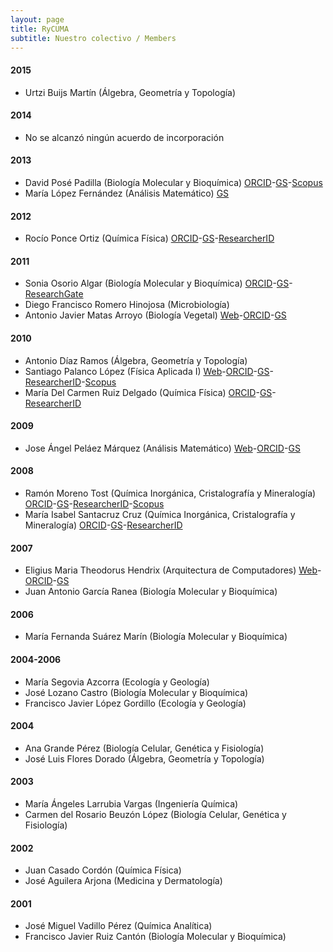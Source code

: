 ```yaml
---
layout: page
title: RyCUMA
subtitle: Nuestro colectivo / Members
---
```


#### 2015
- Urtzi Buijs Martín (Álgebra, Geometría y Topología)

#### 2014
- No se alcanzó ningún acuerdo de incorporación

#### 2013
- David Posé Padilla (Biología Molecular y Bioquímica) [ORCID](http://orcid.org/0000-0003-3332-4661)-[GS](https://scholar.google.es/citations?user=EAee2uoAAAAJ)-[Scopus](http://www.scopus.com/authid/detail.uri?authorId=26665090000)
- María López Fernández (Análisis Matemático) [GS](https://scholar.google.com/citations?user=6honbdYAAAAJ)

#### 2012
- Rocío Ponce Ortiz (Química Física) [ORCID](http://orcid.org/0000-0002-3836-3494)-[GS](https://scholar.google.es/citations?user=wKrQwBUAAAAJ)-[ResearcherID](http://www.researcherid.com/rid/B-3730-2013)

#### 2011
- Sonia Osorio Algar (Biología Molecular y Bioquímica) [ORCID](http://orcid.org/0000-0002-0159-6091)-[GS](https://scholar.google.es/citations?user=HVgKJBMAAAAJ)-[ResearchGate](https://www.researchgate.net/profile/Sonia_Osorio)
- Diego Francisco Romero Hinojosa (Microbiología)
- Antonio Javier Matas Arroyo (Biología Vegetal) [Web](http://goo.gl/rwRLGT)-[ORCID](http://orcid.org/0000-0003-4348-3930)-[GS](https://scholar.google.es/citations?user=oGQLLGoAAAAJ)

#### 2010
- Antonio Díaz Ramos (Álgebra, Geometría y Topología)
- Santiago Palanco López (Física Aplicada I) [Web](http://goo.gl/9fsVLp)-[ORCID](http://orcid.org/0000-0002-8246-7995)-[GS](https://scholar.google.es/citations?user=ob2SIvgAAAAJ)-[ResearcherID](http://www.researcherid.com/rid/E-3418-2012)-[Scopus](http://www.scopus.com/authid/detail.uri?authorId=6601980282)
- María Del Carmen Ruiz Delgado (Química Física) [ORCID](http://orcid.org/0000-0001-8180-7153)-[GS](https://scholar.google.es/citations?user=gQX-TT8AAAAJ)-[ResearcherID](http://www.researcherid.com/rid/F-7038-2013)

#### 2009
- Jose Ángel Peláez Márquez (Análisis Matemático) [Web](http://webpersonal.uma.es/~JAPELAEZ/)-[ORCID](http://orcid.org/0000-0003-2324-7308)-[GS](https://scholar.google.es/citations?user=mUHgrhEAAAAJ)

#### 2008
- Ramón Moreno Tost (Química Inorgánica, Cristalografía y Mineralogía) [ORCID](http://orcid.org/0000-0002-3704-1215)-[GS](https://scholar.google.com/citations?user=gNlvYnsAAAAJ)-[ResearcherID](http://www.researcherid.com/rid/B-4190-2011)-[Scopus](http://www.scopus.com/authid/detail.uri?authorId=6506603227)
- María Isabel Santacruz Cruz (Química Inorgánica, Cristalografía y Mineralogía) [ORCID](http://orcid.org/0000-0001-7856-2837)-[GS](https://scholar.google.com/citations?user=Zg009S8AAAAJ)-[ResearcherID](http://www.researcherid.com/rid/D-4662-2009)

#### 2007
- Eligius Maria Theodorus Hendrix (Arquitectura de Computadores) [Web](https://sites.google.com/site/eligiushendrix/)-[ORCID](http://orcid.org/0000-0003-1572-1436)-[GS](https://scholar.google.es/citations?user=nK40ploAAAAJ)
- Juan Antonio García Ranea (Biología Molecular y Bioquímica)

#### 2006
- María Fernanda Suárez Marín (Biología Molecular y Bioquímica)

#### 2004-2006
- María Segovia Azcorra (Ecología y Geología)
- José Lozano Castro (Biología Molecular y Bioquímica)
- Francisco Javier López Gordillo (Ecología y Geología)

#### 2004
- Ana Grande Pérez (Biología Celular, Genética y Fisiología)
- José Luis Flores Dorado (Álgebra, Geometría y Topología)

#### 2003
- María Ángeles Larrubia Vargas (Ingeniería Química)
- Carmen del Rosario Beuzón López (Biología Celular, Genética y Fisiología)

#### 2002
- Juan Casado Cordón (Química Física)
- José Aguilera Arjona (Medicina y Dermatología)

#### 2001
- José Miguel Vadillo Pérez (Química Analítica)
- Francisco Javier Ruiz Cantón (Biología Molecular y Bioquímica)
